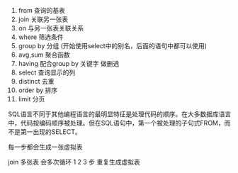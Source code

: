 1. from  查询的基表
2. join  关联另一张表
3. on  与另一张表关联关系
4. where  筛选条件
5. group by  分组 (开始使用select中的别名，后面的语句中都可以使用)
6. avg,sum  聚合函数
7. having  配合group by  关键字 做删选
8. select  查询显示的列
9. distinct   去重
10. order by  排序
11. limit   分页

SQL语言不同于其他编程语言的最明显特征是处理代码的顺序。在大多数据库语言中，代码按编码顺序被处理。但在SQL语句中，第一个被处理的子句式FROM，而不是第一出现的SELECT。

每一步都会生成一张虚拟表

join 多张表 会多次循环 1 2 3 步 重复生成虚拟表